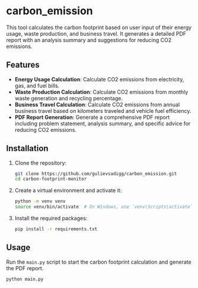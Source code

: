 # carbon_emission
This tool calculates the carbon footprint based on user input of their energy usage, waste production, and business travel. It generates a detailed PDF report with an analysis summary and suggestions for reducing CO2 emissions.

## Features

- **Energy Usage Calculation**: Calculate CO2 emissions from electricity, gas, and fuel bills.
- **Waste Production Calculation**: Calculate CO2 emissions from monthly waste generation and recycling percentage.
- **Business Travel Calculation**: Calculate CO2 emissions from annual business travel based on kilometers traveled and vehicle fuel efficiency.
- **PDF Report Generation**: Generate a comprehensive PDF report including problem statement, analysis summary, and specific advice for reducing CO2 emissions.

## Installation

1. Clone the repository:
    ```sh
    git clone https://github.com/gulievsadigg/carbon_emission.git
    cd carbon-footprint-monitor
    ```

2. Create a virtual environment and activate it:
    ```sh
    python -m venv venv
    source venv/bin/activate  # On Windows, use `venv\Scripts\activate`
    ```

3. Install the required packages:
    ```sh
    pip install -r requirements.txt
    ```

## Usage

Run the `main.py` script to start the carbon footprint calculation and generate the PDF report.

```sh
python main.py
